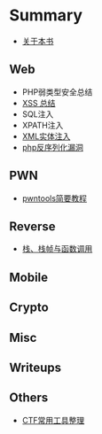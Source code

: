 # Summary

* [关于本书](README.md)

## Web

* PHP弱类型安全总结
* [XSS 总结](web/xss-zong-jie.md)
* SQL注入
* XPATH注入
* [XML实体注入](web/xmlshi-ti-zhu-ru-gong-ji.md)
* [php反序列化漏洞](web/qian-tan-php-fan-xu-lie-hua-lou-dong.md)

## PWN

* [pwntools简要教程](pwn/pwntoolsjian-yao-jiao-cheng.md)

## Reverse

* [栈、栈帧与函数调用](pwn/zhan-3001-zhan-zheng-yu-han-shu-diao-yong.md)

## Mobile

## Crypto

## Misc

## Writeups

## Others

* [CTF常用工具整理](others/ctfchang-yong-gong-ju-zheng-li.md)


